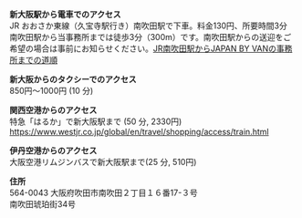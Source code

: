
**新大阪駅から電車でのアクセス**  
JR おおさか東線（久宝寺駅行き）南吹田駅で下車。料金130円、所要時間3分
南吹田駅から当事務所までは徒歩3分（300m）です。南吹田駅からの送迎をご希望の場合は事前にお知らせください。[JR南吹田駅からJAPAN BY VANの事務所までの道順](./access/JapanByVan-Drections.pdf)

**新大阪からのタクシーでのアクセス**  
850円～1000円 (10 分)

**関西空港からのアクセス**  
特急「はるか」で新大阪駅まで (50 分, 2330円)  <https://www.westjr.co.jp/global/en/travel/shopping/access/train.html>

**伊丹空港からのアクセス**  
大阪空港リムジンバスで新大阪駅まで(25 分, 510円)  

**住所**  
564-0043 大阪府吹田市南吹田２丁目１６番17-３号  
南吹田琥珀街34号